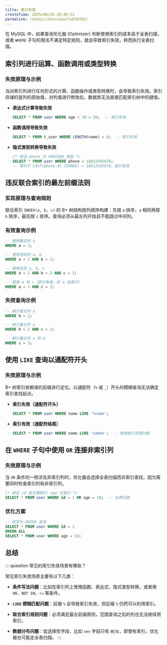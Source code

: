 ```yaml
---
title: 索引失效
createTime: 2025/08/29 20:49:31
permalink: /notes/interview/tu6t03b5/
---
```

在 MySQL 中，如果查询优化器 (Optimizer) 判断使用索引的成本高于全表扫描，或者 `WHERE` 子句的用法不满足特定规则，就会导致索引失效，转而执行全表扫描。

## 索引列进行运算、函数调用或类型转换

### 失效原理与示例

当对索引列进行任何形式的计算、函数操作或类型转换时，会导致索引失效。索引存储的是列的原始值，对列值进行修改后，数据库无法直接匹配索引树中的键值。

- **表达式计算导致失效**
	```sql
	SELECT * FROM user WHERE age + 10 = 30;  -- 索引失效
	```

- **函数调用导致失效**
	```sql
	SELECT * FROM t_user WHERE LENGTH(name) = 6;  -- 索引失效
	```

- **隐式类型转换导致失效**
	```sql
	/* 假设 phone 为 VARCHAR 类型 */
	SELECT * FROM user WHERE phone = 18812345678;
	-- 等价于 CAST(phone AS SIGNED) = 18812345678，索引失效
	```

## 违反联合索引的最左前缀法则

### 实现原理与查询规则

联合索引 `INDEX(a, b, c)` 的 B+ 树结构按列顺序构建：先按 `a` 排序，`a` 相同再按 `b` 排序，最后按 `c` 排序。查询必须从最左列开始且不能跳过中间列。

### 有效查询示例

```sql
-- 使用最左列 a
WHERE a = 1; 

-- 使用连续列 a, b
WHERE a = 1 AND b = 2; 

-- 使用全列 a, b, c
WHERE a = 1 AND b = 2 AND c = 3;

-- 使用 a 和 c（部分有效，仅 a 走索引）
WHERE a = 1 AND c = 3;
```

### 失效查询示例

```sql
-- 缺少最左列 a
WHERE b = 2; 

-- 缺少最左列 a
WHERE b = 2 AND c = 3; 

-- 缺少最左列 a 和 b
WHERE c = 3; 
```

## 使用 `LIKE` 查询以通配符开头

### 失效原理与示例

B+ 树索引依赖值的前缀进行定位。以通配符（`%` 或 `_`）开头的模糊查询无法确定索引查找起点。

- **索引失效（通配符开头）**
	```sql
	SELECT * FROM user WHERE name LIKE '%name'; 
	```

- **索引有效（通配符结尾）**
	```sql
	SELECT * FROM user WHERE name LIKE 'name%';  -- 使用索引范围扫描
	```

## 在 `WHERE` 子句中使用 `OR` 连接非索引列

### 失效原理与示例

当 `OR` 条件的一侧涉及非索引列时，优化器会选择全表扫描而非索引查找，因为需要同时检查索引列和非索引列。

```sql
/* 假设 id 是主键索引，age 无索引 */
SELECT * FROM user WHERE id = 1 OR age = 18;  -- 全表扫描
```

### 优化方案

```sql
-- 改写为 UNION 查询
SELECT * FROM user WHERE id = 1
UNION ALL
SELECT * FROM user WHERE age = 18;
```

## 总结

::: question 常见的索引失效场景有哪些？

常见索引失效场景主要有以下几类：

- **条件写法问题**：比如在索引列上使用函数、表达式、隐式类型转换，或者用 `OR`、`NOT IN`、`!=` 等条件。
    
- **`LIKE` 模糊匹配问题**：前缀 `%` 会导致索引失效，但后缀 `%` 仍然可以利用索引。
    
- **联合索引规则问题**：必须满足最左前缀原则，范围查询之后的列也无法继续用索引。
    
- **数据分布问题**：低选择性字段，比如 `sex` 字段只有 `男`/`女`，即使有索引，优化器也可能走全表扫描。
:::